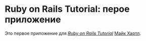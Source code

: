 # Ruby on Rails Tutorial: перое приложение

Это первое приложение для
[*Ruby on Rails Tutorial*](http://railstutorial.org/)
 [Майк Хартл](http://michaelhartl.com).
